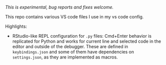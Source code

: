*This is experimental, bug reports and fixes welcome.*

This repo contains various VS code files I use in my vs code config.

Highlights:

* RStudio-like REPL configuration for `.py` files: Cmd+Enter behavior is
  replicated for Python and works for current line and selected code in the
  editor and outside of the debugger. These are defined in 
  `keybindings.json` and some of them have dependencies on `settings.json`, 
  as they are implemented as macros.
